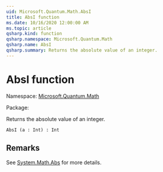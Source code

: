 ```yaml
---
uid: Microsoft.Quantum.Math.AbsI
title: AbsI function
ms.date: 10/16/2020 12:00:00 AM
ms.topic: article
qsharp.kind: function
qsharp.namespace: Microsoft.Quantum.Math
qsharp.name: AbsI
qsharp.summary: Returns the absolute value of an integer.
---
```


# AbsI function

Namespace: [Microsoft.Quantum.Math](xref:Microsoft.Quantum.Math)

Package: [](https://nuget.org/packages/)


Returns the absolute value of an integer.

```Q#
AbsI (a : Int) : Int
```


## Remarks

See [System.Math.Abs](https://docs.microsoft.com/dotnet/api/system.math.abs) for more details.